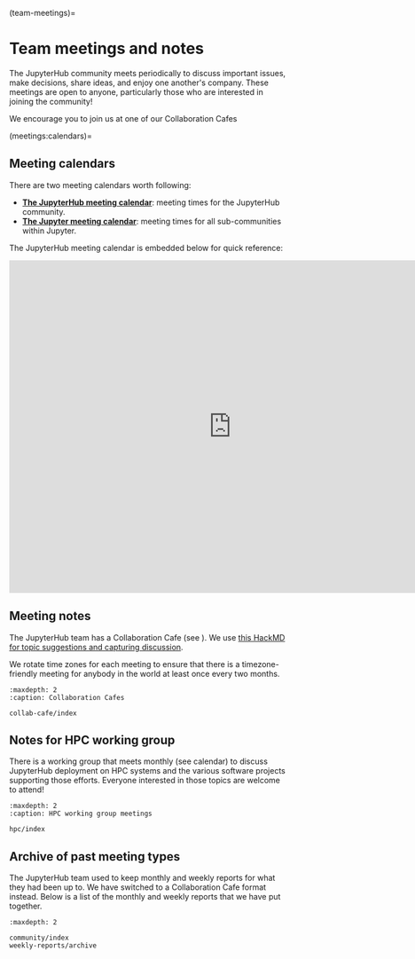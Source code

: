 (team-meetings)=

# Team meetings and notes

The JupyterHub community meets periodically to discuss important issues, make decisions, share ideas, and enjoy one another's company.
These meetings are open to anyone, particularly those who are interested in joining the community!

We encourage you to join us at one of our Collaboration Cafes

(meetings:calendars)=
## Meeting calendars

There are two meeting calendars worth following:

- [**The JupyterHub meeting calendar**](https://calendar.google.com/calendar/embed?src=aqpkui5q7oi32pk9tcp53hnssc%40group.calendar.google.com&ctz=America%2FLos_Angeles): meeting times for the JupyterHub community.
- [**The Jupyter meeting calendar**](https://jupyter.org/community#calendar): meeting times for all sub-communities within Jupyter.

The JupyterHub meeting calendar is embedded below for quick reference:

<iframe src="https://calendar.google.com/calendar/embed?src=aqpkui5q7oi32pk9tcp53hnssc%40group.calendar.google.com&ctz=America%2FLos_Angeles" style="border: 0" width="800" height="600" frameborder="0" scrolling="no"></iframe>

## Meeting notes

The JupyterHub team has a Collaboration Cafe (see [](meetings:calendars)).
We use [this HackMD for topic suggestions and capturing discussion](https://hackmd.io/@sgibson91/hubs-team-meeting).

We rotate time zones for each meeting to ensure that there is a timezone-friendly meeting for anybody in the world at least once every two months.

```{toctree}
:maxdepth: 2
:caption: Collaboration Cafes

collab-cafe/index
```

## Notes for HPC working group

There is a working group that meets monthly (see calendar) to discuss
JupyterHub deployment on HPC systems and the various software projects
supporting those efforts.  Everyone interested in those topics are welcome to
attend!

```{toctree}
:maxdepth: 2
:caption: HPC working group meetings

hpc/index
```

## Archive of past meeting types

The JupyterHub team used to keep monthly and weekly reports for what they had been up to.
We have switched to a Collaboration Cafe format instead.
Below is a list of the monthly and weekly reports that we have put together.

```{toctree}
:maxdepth: 2

community/index
weekly-reports/archive
```
